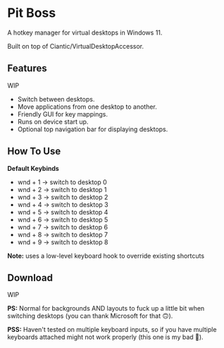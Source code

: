 # Pit Boss

A hotkey manager for virtual desktops in Windows 11.

Built on top of Ciantic/VirtualDesktopAccessor.

## Features

WIP
- Switch between desktops.
- Move applications from one desktop to another.
- Friendly GUI for key mappings.
- Runs on device start up.
- Optional top navigation bar for displaying desktops.

## How To Use

**Default Keybinds**
- wnd + 1 -> switch to desktop 0
- wnd + 2 -> switch to desktop 1
- wnd + 3 -> switch to desktop 2
- wnd + 4 -> switch to desktop 3
- wnd + 5 -> switch to desktop 4
- wnd + 6 -> switch to desktop 5
- wnd + 7 -> switch to desktop 6
- wnd + 8 -> switch to desktop 7
- wnd + 9 -> switch to desktop 8

**Note:** uses a low-level keyboard hook to override existing shortcuts

## Download 

WIP

**PS:** Normal for backgrounds AND layouts to fuck up a little bit when switching desktops (you can thank Microsoft for that 🙃).

**PSS:** Haven't tested on multiple keyboard inputs, so if you have multiple keyboards attached might not work properly (this one is my bad 🙂).